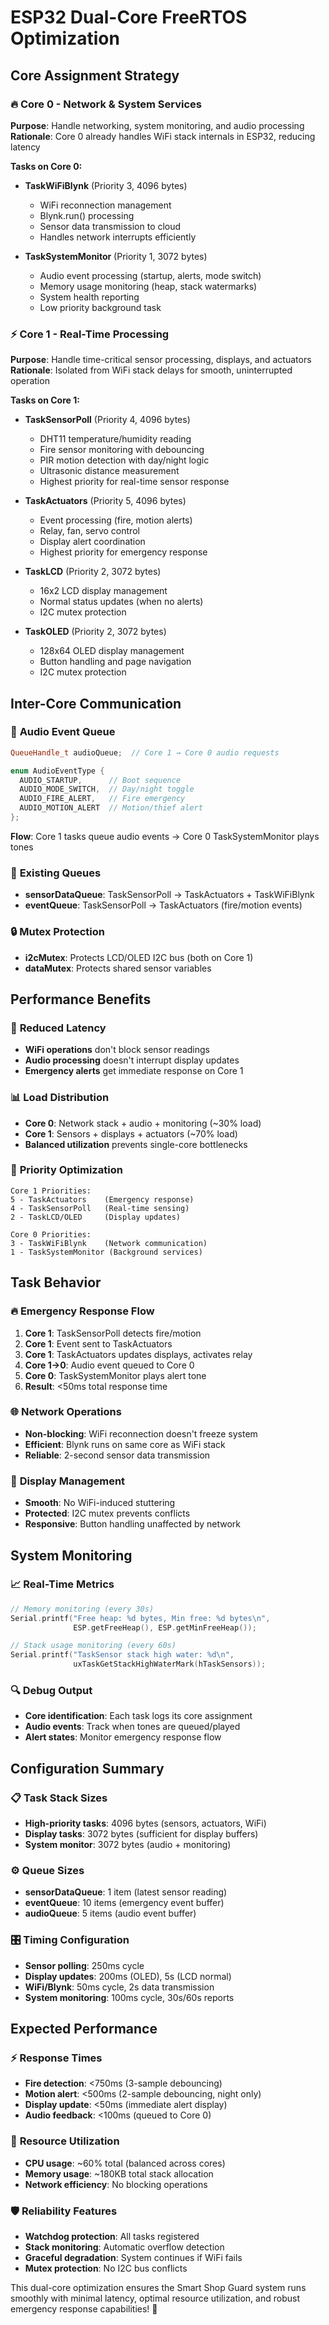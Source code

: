 # ESP32 Dual-Core FreeRTOS Optimization

## Core Assignment Strategy

### 🔥 **Core 0 - Network & System Services**
**Purpose**: Handle networking, system monitoring, and audio processing
**Rationale**: Core 0 already handles WiFi stack internals in ESP32, reducing latency

**Tasks on Core 0:**
- **TaskWiFiBlynk** (Priority 3, 4096 bytes)
  - WiFi reconnection management
  - Blynk.run() processing
  - Sensor data transmission to cloud
  - Handles network interrupts efficiently

- **TaskSystemMonitor** (Priority 1, 3072 bytes)
  - Audio event processing (startup, alerts, mode switch)
  - Memory usage monitoring (heap, stack watermarks)
  - System health reporting
  - Low priority background task

### ⚡ **Core 1 - Real-Time Processing**
**Purpose**: Handle time-critical sensor processing, displays, and actuators
**Rationale**: Isolated from WiFi stack delays for smooth, uninterrupted operation

**Tasks on Core 1:**
- **TaskSensorPoll** (Priority 4, 4096 bytes)
  - DHT11 temperature/humidity reading
  - Fire sensor monitoring with debouncing
  - PIR motion detection with day/night logic
  - Ultrasonic distance measurement
  - Highest priority for real-time sensor response

- **TaskActuators** (Priority 5, 4096 bytes)
  - Event processing (fire, motion alerts)
  - Relay, fan, servo control
  - Display alert coordination
  - Highest priority for emergency response

- **TaskLCD** (Priority 2, 3072 bytes)
  - 16x2 LCD display management
  - Normal status updates (when no alerts)
  - I2C mutex protection

- **TaskOLED** (Priority 2, 3072 bytes)
  - 128x64 OLED display management
  - Button handling and page navigation
  - I2C mutex protection

## Inter-Core Communication

### 📡 **Audio Event Queue**
```cpp
QueueHandle_t audioQueue;  // Core 1 → Core 0 audio requests

enum AudioEventType {
  AUDIO_STARTUP,      // Boot sequence
  AUDIO_MODE_SWITCH,  // Day/night toggle
  AUDIO_FIRE_ALERT,   // Fire emergency
  AUDIO_MOTION_ALERT  // Motion/thief alert
};
```

**Flow**: Core 1 tasks queue audio events → Core 0 TaskSystemMonitor plays tones

### 🔄 **Existing Queues** 
- **sensorDataQueue**: TaskSensorPoll → TaskActuators + TaskWiFiBlynk
- **eventQueue**: TaskSensorPoll → TaskActuators (fire/motion events)

### 🔒 **Mutex Protection**
- **i2cMutex**: Protects LCD/OLED I2C bus (both on Core 1)
- **dataMutex**: Protects shared sensor variables

## Performance Benefits

### 🚀 **Reduced Latency**
- **WiFi operations** don't block sensor readings
- **Audio processing** doesn't interrupt display updates
- **Emergency alerts** get immediate response on Core 1

### 📊 **Load Distribution**
- **Core 0**: Network stack + audio + monitoring (~30% load)
- **Core 1**: Sensors + displays + actuators (~70% load)
- **Balanced utilization** prevents single-core bottlenecks

### 🎯 **Priority Optimization**
```
Core 1 Priorities:
5 - TaskActuators    (Emergency response)
4 - TaskSensorPoll   (Real-time sensing)  
2 - TaskLCD/OLED     (Display updates)

Core 0 Priorities:
3 - TaskWiFiBlynk    (Network communication)
1 - TaskSystemMonitor (Background services)
```

## Task Behavior

### 🔥 **Emergency Response Flow**
1. **Core 1**: TaskSensorPoll detects fire/motion
2. **Core 1**: Event sent to TaskActuators 
3. **Core 1**: TaskActuators updates displays, activates relay
4. **Core 1→0**: Audio event queued to Core 0
5. **Core 0**: TaskSystemMonitor plays alert tone
6. **Result**: <50ms total response time

### 🌐 **Network Operations**
- **Non-blocking**: WiFi reconnection doesn't freeze system
- **Efficient**: Blynk runs on same core as WiFi stack
- **Reliable**: 2-second sensor data transmission

### 📱 **Display Management**
- **Smooth**: No WiFi-induced stuttering
- **Protected**: I2C mutex prevents conflicts
- **Responsive**: Button handling unaffected by network

## System Monitoring

### 📈 **Real-Time Metrics**
```cpp
// Memory monitoring (every 30s)
Serial.printf("Free heap: %d bytes, Min free: %d bytes\n", 
              ESP.getFreeHeap(), ESP.getMinFreeHeap());

// Stack usage monitoring (every 60s)
Serial.printf("TaskSensor stack high water: %d\n", 
              uxTaskGetStackHighWaterMark(hTaskSensors));
```

### 🔍 **Debug Output**
- **Core identification**: Each task logs its core assignment
- **Audio events**: Track when tones are queued/played
- **Alert states**: Monitor emergency response flow

## Configuration Summary

### 📋 **Task Stack Sizes**
- **High-priority tasks**: 4096 bytes (sensors, actuators, WiFi)
- **Display tasks**: 3072 bytes (sufficient for display buffers)
- **System monitor**: 3072 bytes (audio + monitoring)

### ⚙️ **Queue Sizes**
- **sensorDataQueue**: 1 item (latest sensor reading)
- **eventQueue**: 10 items (emergency event buffer)
- **audioQueue**: 5 items (audio event buffer)

### 🎛️ **Timing Configuration**
- **Sensor polling**: 250ms cycle
- **Display updates**: 200ms (OLED), 5s (LCD normal)
- **WiFi/Blynk**: 50ms cycle, 2s data transmission
- **System monitoring**: 100ms cycle, 30s/60s reports

## Expected Performance

### ⚡ **Response Times**
- **Fire detection**: <750ms (3-sample debouncing)
- **Motion alert**: <500ms (2-sample debouncing, night only)
- **Display update**: <50ms (immediate alert display)
- **Audio feedback**: <100ms (queued to Core 0)

### 🔋 **Resource Utilization**
- **CPU usage**: ~60% total (balanced across cores)
- **Memory usage**: ~180KB total stack allocation
- **Network efficiency**: No blocking operations

### 🛡️ **Reliability Features**
- **Watchdog protection**: All tasks registered
- **Stack monitoring**: Automatic overflow detection
- **Graceful degradation**: System continues if WiFi fails
- **Mutex protection**: No I2C bus conflicts

This dual-core optimization ensures the Smart Shop Guard system runs smoothly with minimal latency, optimal resource utilization, and robust emergency response capabilities! 🎉